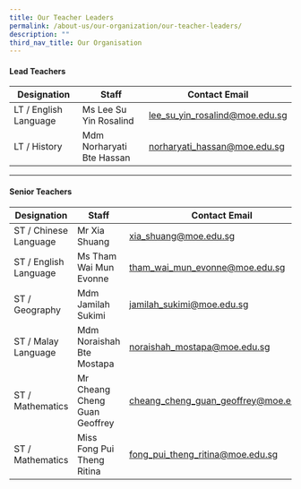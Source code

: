 ```yaml
---
title: Our Teacher Leaders
permalink: /about-us/our-organization/our-teacher-leaders/
description: ""
third_nav_title: Our Organisation
---
```


#### Lead Teachers <br>

| Designation | Staff | Contact Email |
| -------- | -------- | -------- |
| LT / English Language     | Ms Lee Su Yin Rosalind     | <lee_su_yin_rosalind@moe.edu.sg>     |
| LT / History   | Mdm Norharyati Bte Hassan     | <norharyati_hassan@moe.edu.sg>     |<br>

---


#### Senior Teachers <br>

| Designation | Staff | Contact Email |
| -------- | -------- | -------- |
| ST / Chinese Language     | Mr Xia Shuang     | <xia_shuang@moe.edu.sg>     |
| ST / English Language   | Ms Tham Wai Mun Evonne     | <tham_wai_mun_evonne@moe.edu.sg>     |
| ST / Geography    | Mdm Jamilah Sukimi     | <jamilah_sukimi@moe.edu.sg>     |
| ST / Malay Language   | Mdm Noraishah Bte Mostapa     | <noraishah_mostapa@moe.edu.sg>     |
| ST / Mathematics     | Mr Cheang Cheng Guan Geoffrey    | <cheang_cheng_guan_geoffrey@moe.edu.sg>     |
| ST / Mathematics     | Miss Fong Pui Theng Ritina    | <fong_pui_theng_ritina@moe.edu.sg>     |